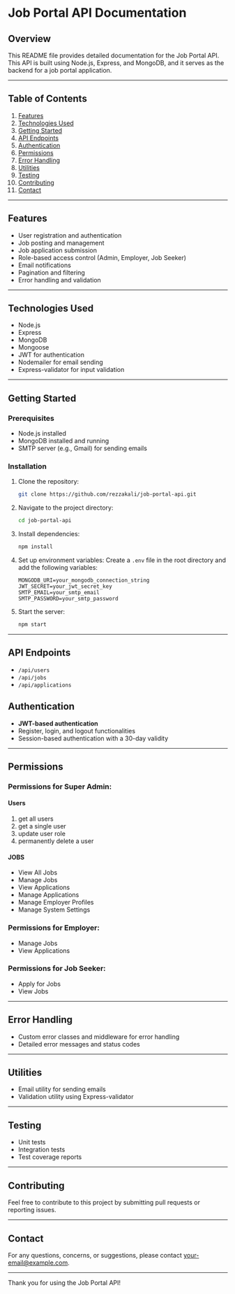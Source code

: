 # Job Portal API Documentation

## Overview

This README file provides detailed documentation for the Job Portal API. This API is built using Node.js, Express, and MongoDB, and it serves as the backend for a job portal application.

---

## Table of Contents

1. [Features](#features)
2. [Technologies Used](#technologies-used)
3. [Getting Started](#getting-started)
4. [API Endpoints](#api-endpoints)
5. [Authentication](#authentication)
6. [Permissions](#permissions)
7. [Error Handling](#error-handling)
8. [Utilities](#utilities)
9. [Testing](#testing)
10. [Contributing](#contributing)
11. [Contact](#contact)

---

## Features

- User registration and authentication
- Job posting and management
- Job application submission
- Role-based access control (Admin, Employer, Job Seeker)
- Email notifications
- Pagination and filtering
- Error handling and validation

---

## Technologies Used

- Node.js
- Express
- MongoDB
- Mongoose
- JWT for authentication
- Nodemailer for email sending
- Express-validator for input validation

---

## Getting Started

### Prerequisites

- Node.js installed
- MongoDB installed and running
- SMTP server (e.g., Gmail) for sending emails

### Installation

1. Clone the repository:

   ```bash
   git clone https://github.com/rezzakali/job-portal-api.git
   ```

2. Navigate to the project directory:

   ```bash
   cd job-portal-api
   ```

3. Install dependencies:

   ```bash
   npm install
   ```

4. Set up environment variables:
   Create a `.env` file in the root directory and add the following variables:

   ```env
   MONGODB_URI=your_mongodb_connection_string
   JWT_SECRET=your_jwt_secret_key
   SMTP_EMAIL=your_smtp_email
   SMTP_PASSWORD=your_smtp_password
   ```

5. Start the server:
   ```bash
   npm start
   ```

---

## API Endpoints

- `/api/users`
- `/api/jobs`
- `/api/applications`

## Authentication

- **JWT-based authentication**
- Register, login, and logout functionalities
- Session-based authentication with a 30-day validity

---

## Permissions

### Permissions for Super Admin:

#### Users

1. get all users
2. get a single user
3. update user role
4. permanently delete a user

#### JOBS

- View All Jobs
- Manage Jobs
- View Applications
- Manage Applications
- Manage Employer Profiles
- Manage System Settings

### Permissions for Employer:

- Manage Jobs
- View Applications

### Permissions for Job Seeker:

- Apply for Jobs
- View Jobs

---

## Error Handling

- Custom error classes and middleware for error handling
- Detailed error messages and status codes

---

## Utilities

- Email utility for sending emails
- Validation utility using Express-validator

---

## Testing

- Unit tests
- Integration tests
- Test coverage reports

---

## Contributing

Feel free to contribute to this project by submitting pull requests or reporting issues.

---

## Contact

For any questions, concerns, or suggestions, please contact [your-email@example.com](mailto:your-email@example.com).

---

Thank you for using the Job Portal API!
